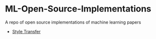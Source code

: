 # ML-Open-Source-Implementations
A repo of open source implementations of machine learning papers

- [Style Transfer](https://github.com/hunter-heidenreich/ML-Open-Source-Implementations/tree/master/Style%20Transfer)
